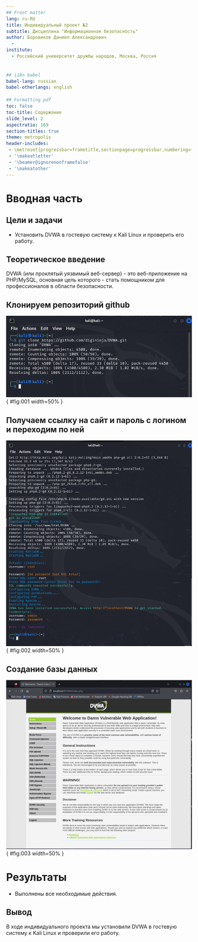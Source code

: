 ```yaml
---
## Front matter
lang: ru-RU
title: Индивидуальный проект №2
subtitle: Дисциплина "Информационная безопасность"
author: Боровиков Даниил Александрович
  - 
institute:
  - Российский университет дружбы народов, Москва, Россия


## i18n babel
babel-lang: russian
babel-otherlangs: english

## Formatting pdf
toc: false
toc-title: Содержание
slide_level: 2
aspectratio: 169
section-titles: true
theme: metropolis
header-includes:
 - \metroset{progressbar=frametitle,sectionpage=progressbar,numbering=fraction}
 - '\makeatletter'
 - '\beamer@ignorenonframefalse'
 - '\makeatother'
---
```



# Вводная часть

## Цели и задачи

- Установить DVWA в гостевую систему к Kali Linux и проверить его работу.

## Теоретическое введение

DVWA (или проклятый уязвимый веб-сервер) - это веб-приложение на PHP/MySQL, основная цель которого - стать помощником для профессионалов в области безопасности.

## Клонируем репозиторий github

![ Клонируем репозиторий](image/1.png){ #fig:001 width=50% }

## Получаем ссылку на сайт и пароль с логином и переходим по ней

![ Получаем ссылку на сайт и пароль с логином](image/4.png){ #fig:002 width=50% }

## Создание базы данных

![ Создадим базу данных](image/6.png){ #fig:003 width=50% }

# Результаты

- Выполнены все необходимые действия.

## Вывод

В ходе индивидуального проекта мы установили DVWA в гостевую систему к Kali Linux и проверили его работу.
